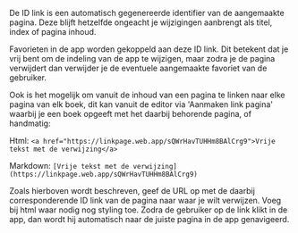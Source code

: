 De ID link is een automatisch gegenereerde identifier van de aangemaakte pagina. 
Deze blijft hetzelfde ongeacht je wijzigingen aanbrengt als titel, index of pagina inhoud.

Favorieten in de app worden gekoppeld aan deze ID link. Dit betekent dat je vrij bent om de indeling van de app te wijzigen,
maar zodra je de pagina verwijdert dan verwijder je de eventuele aangemaakte favoriet van de gebruiker.

Ook is het mogelijk om vanuit de inhoud van een pagina te linken naar elke pagina van elk boek, 
dit kan vanuit de editor via 'Aanmaken link pagina' waarbij je een boek opgeeft met het daarbij behorende pagina, of handmatig:

Html: `<a href="https://linkpage.web.app/sQWrHavTUHHm8BAlCrg9">Vrije tekst met de verwijzing</a>`

Markdown: `[Vrije tekst met de verwijzing](https://linkpage.web.app/sQWrHavTUHHm8BAlCrg9)`

Zoals hierboven wordt beschreven, geef de URL op met de daarbij corresponderende ID link van de pagina naar waar je wilt verwijzen.
Voeg bij html waar nodig nog styling toe. Zodra de gebruiker op de link klikt in de app, 
dan wordt hij automatisch naar de juiste pagina in de app genavigeerd.
